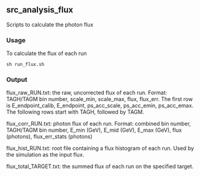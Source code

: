 ## src_analysis_flux

Scripts to calculate the photon flux

### Usage

To calculate the flux of each run

`sh run_flux.sh`

### Output

flux_raw_RUN.txt: the raw, uncorrected flux of each run. Format: TAGH/TAGM bin number, scale_min, scale_max, flux, flux_err. The first row is E_endpoint_calib, E_endpoint, ps_acc_scale, ps_acc_emin, ps_acc_emax. The following rows start with TAGH, followed by TAGM.

flux_corr_RUN.txt: photon flux of each run. Format: combined bin number, TAGH/TAGM bin number, E_min (GeV), E_mid (GeV), E_max (GeV), flux (photons), flux_err_stats (photons)

flux_hist_RUN.txt: root file containing a flux histogram of each run. Used by the simulation as the input flux.

flux_total_TARGET.txt: the summed flux of each run on the specified target.